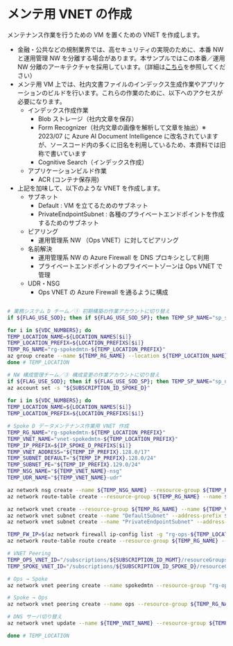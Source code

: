 # メンテ用 VNET の作成

メンテナンス作業を行うための VM を置くための VNET を作成します。

- 金融・公共などの規制業界では、高セキュリティの実現のために、本番 NW と運用管理 NW を分離する場合があります。本サンプルではこの本番／運用 NW 分離のアーキテクチャを採用しています。（詳細は[こちら](../02.管理サブスクリプションの作成/02_01_OpsVNET作成.md)を参照してください）
- メンテ用 VM 上では、社内文書ファイルのインデックス生成作業やアプリケーションのビルドを行います。これらの作業のために、以下へのアクセスが必要になります。
  - インデックス作成作業
    - Blob ストレージ（社内文章を保存）
    - Form Recognizer（社内文章の画像を解析して文章を抽出）※ 2023/07 に Azure AI Document Intelligence に改名されていますが、ソースコード内の多くに旧名を利用しているため、本資料では旧称で書いています
    - Cognitive Search（インデックス作成）
  - アプリケーションビルド作業
    - ACR (コンテナ保存用)
- 上記を加味して、以下のような VNET を作成します。
  - サブネット
    - Default : VM を立てるためのサブネット
    - PrivateEndpointSubnet : 各種のプライベートエンドポイントを作成するためのサブネット
  - ピアリング
    - 運用管理系 NW （Ops VNET）に対してピアリング
  - 名前解決
    - 運用管理系 NW の Azure Firewall を DNS プロキシとして利用
    - プライベートエンドポイントのプライベートゾーンは Ops VNET で管理
  - UDR・NSG
    - Ops VNET の Azure Firewall を通るように構成

```bash

# 業務システム D チーム／① 初期構築の作業アカウントに切り替え
if ${FLAG_USE_SOD}; then if ${FLAG_USE_SOD_SP}; then TEMP_SP_NAME="sp_spoked_dev"; az login --service-principal --username ${SP_APP_IDS[${TEMP_SP_NAME}]} --password ${SP_PWDS[${TEMP_SP_NAME}]} --tenant ${PRIMARY_DOMAIN_NAME} --allow-no-subscriptions; else az account clear; az login -u "user_spoked_dev@${PRIMARY_DOMAIN_NAME}" -p "${ADMIN_PASSWORD}"; fi; fi

for i in ${VDC_NUMBERS}; do
TEMP_LOCATION_NAME=${LOCATION_NAMES[$i]}
TEMP_LOCATION_PREFIX=${LOCATION_PREFIXS[$i]}
TEMP_RG_NAME="rg-spokedmtn-${TEMP_LOCATION_PREFIX}"
az group create --name ${TEMP_RG_NAME} --location ${TEMP_LOCATION_NAME}
done # TEMP_LOCATION

# NW 構成管理チーム／③ 構成変更の作業アカウントに切り替え
if ${FLAG_USE_SOD}; then if ${FLAG_USE_SOD_SP}; then TEMP_SP_NAME="sp_nw_change"; az login --service-principal --username ${SP_APP_IDS[${TEMP_SP_NAME}]} --password ${SP_PWDS[${TEMP_SP_NAME}]} --tenant ${PRIMARY_DOMAIN_NAME} --allow-no-subscriptions; else az account clear; az login -u "user_nw_change@${PRIMARY_DOMAIN_NAME}" -p "${ADMIN_PASSWORD}"; fi; fi
az account set -s "${SUBSCRIPTION_ID_SPOKE_D}"
 
for i in ${VDC_NUMBERS}; do
TEMP_LOCATION_NAME=${LOCATION_NAMES[$i]}
TEMP_LOCATION_PREFIX=${LOCATION_PREFIXS[$i]}

# Spoke D データメンテナンス作業用 VNET 作成
TEMP_RG_NAME="rg-spokedmtn-${TEMP_LOCATION_PREFIX}"
TEMP_VNET_NAME="vnet-spokedmtn-${TEMP_LOCATION_PREFIX}"
TEMP_IP_PREFIX=${IP_SPOKE_D_PREFIXS[$i]}
TEMP_VNET_ADDRESS="${TEMP_IP_PREFIX}.128.0/17"
TEMP_SUBNET_DEFAULT="${TEMP_IP_PREFIX}.128.0/24"
TEMP_SUBNET_PE="${TEMP_IP_PREFIX}.129.0/24"
TEMP_NSG_NAME="${TEMP_VNET_NAME}-nsg"
TEMP_UDR_NAME="${TEMP_VNET_NAME}-udr"

az network nsg create --name ${TEMP_NSG_NAME} --resource-group ${TEMP_RG_NAME}
az network route-table create --resource-group ${TEMP_RG_NAME} --name ${TEMP_UDR_NAME}

az network vnet create --resource-group ${TEMP_RG_NAME} --name ${TEMP_VNET_NAME} --address-prefixes ${TEMP_VNET_ADDRESS}
az network vnet subnet create --name "DefaultSubnet" --address-prefix ${TEMP_SUBNET_DEFAULT} --resource-group ${TEMP_RG_NAME} --vnet-name ${TEMP_VNET_NAME} --nsg ${TEMP_NSG_NAME} --route-table ${TEMP_UDR_NAME}
az network vnet subnet create --name "PrivateEndpointSubnet" --address-prefix ${TEMP_SUBNET_PE} --resource-group ${TEMP_RG_NAME} --vnet-name ${TEMP_VNET_NAME} --nsg ${TEMP_NSG_NAME} --route-table ${TEMP_UDR_NAME}

TEMP_FW_IP=$(az network firewall ip-config list -g "rg-ops-${TEMP_LOCATION_PREFIX}" -f "fw-ops-${TEMP_LOCATION_PREFIX}" --query "[0].privateIpAddress" --output tsv --subscription "${SUBSCRIPTION_NAME_MGMT}")
az network route-table route create --resource-group ${TEMP_RG_NAME} --name default --route-table-name ${TEMP_UDR_NAME} --address-prefix 0.0.0.0/0 --next-hop-type VirtualAppliance --next-hop-ip-address ${TEMP_FW_IP}

# VNET Peering
TEMP_OPS_VNET_ID="/subscriptions/${SUBSCRIPTION_ID_MGMT}/resourceGroups/rg-ops-${TEMP_LOCATION_PREFIX}/providers/Microsoft.Network/virtualNetworks/vnet-ops-${TEMP_LOCATION_PREFIX}"
TEMP_SPOKE_VNET_ID="/subscriptions/${SUBSCRIPTION_ID_SPOKE_D}/resourceGroups/${TEMP_RG_NAME}/providers/Microsoft.Network/virtualNetworks/${TEMP_VNET_NAME}"

# Ops → Spoke
az network vnet peering create --name spokedmtn --resource-group "rg-ops-${TEMP_LOCATION_PREFIX}" --vnet-name "vnet-ops-${TEMP_LOCATION_PREFIX}" --remote-vnet $TEMP_SPOKE_VNET_ID --allow-vnet-access --subscription "${SUBSCRIPTION_NAME_MGMT}"

# Spoke → Ops
az network vnet peering create --name ops --resource-group ${TEMP_RG_NAME} --vnet-name ${TEMP_VNET_NAME} --remote-vnet $TEMP_OPS_VNET_ID --allow-vnet-access --subscription "${SUBSCRIPTION_NAME_SPOKE_D}"

# DNS サーバ切り替え
az network vnet update --name ${TEMP_VNET_NAME} --resource-group ${TEMP_RG_NAME} --dns-servers ${TEMP_FW_IP}

done # TEMP_LOCATION

```
